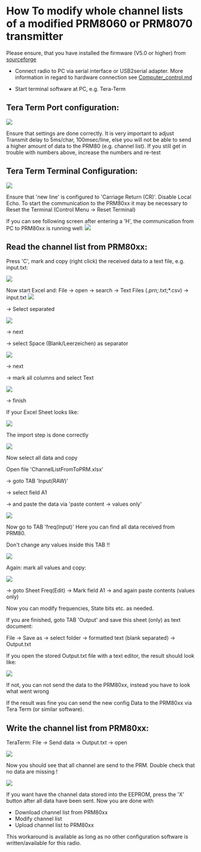 How To modify whole channel lists of a modified PRM8060 or PRM8070 transmitter
==============================================================================

Please ensure, that you have installed the firmware (V5.0 or higher) from
[sourceforge](https://sourceforge.net/projects/prm80/files/prm80%20firmware)
 
* Connect radio to PC via serial interface or USB2serial adapter. 
More information in regard to hardware connection see 
[Computer_control.md](../doc/Computer_control.md)

* Start terminal software at PC, e.g. Tera-Term

Tera Term Port configuration:
-----------------------------
![](Pictures/TeraTerm_SerialConfig.jpg)

Ensure that settings are done correctly. It is very important to adjust Transmit delay to 5ms/char, 100msec/line, 
else you will not be able to send a higher amount of data to the PRM80 (e.g. channel list). If you still get in trouble with numbers above, increase the numbers and re-test 

Tera Term Terminal Configuration:
---------------------------------
![](Pictures/TeraTerm_TerminallConfig.jpg)

Ensure that 'new line' is configured to 'Carriage Return (CR)'.
Disable Local Echo. To start the communication to the PRM80xx it may be necessary to Reset the Terminal (Control Menu -> Reset Terminal)

If you can see following screen after entering a 'H', the communication from PC to PRM80xx is running well:
![](Pictures/TeraTerm_Communication2PRM80.jpg)

Read the channel list from PRM80xx:
------------------------------------
Press 'C', mark and copy (right click) the received data to a text file, e.g. input.txt:

![](Pictures/TeraTerm_CopyReceivedChannelList.jpg)

Now start Excel and:
File -> open -> search -> Text Files (*.prn;*.txt;*.csv) -> input.txt
![](Pictures/FileOpen.jpg)

-> Select separated

![](Pictures/ConvertingDialog.jpg)

-> next

-> select Space (Blank/Leerzeichen) as separator

![](Pictures/ConvertingDialog_2.jpg)

-> next

-> mark all columns and select Text

![](Pictures/ConvertingDialog_3.jpg)

->  finish

If your Excel Sheet looks like:

![](Pictures/ExcelImport.jpg)

The import step is done correctly

![](Pictures/ExcelImport2.jpg)

Now select all data and copy

Open file 'ChannelListFromToPRM.xlsx'

-> goto TAB 'Input(RAW)'

-> select field A1

-> and paste the data via 'paste content -> values only'

![](Pictures/ExcelTabInput(RAW).jpg)

Now go to TAB 'freq(Input)'
Here you can find all data received from PRM80.

Don't change any values inside this TAB !!

![](Pictures/ExcelTabFreq(Input).jpg)

Again: mark all values and copy:

![](Pictures/ExcelTabFreq(Input)_marked.jpg)

->  goto Sheet Freq(Edit) -> Mark field A1 -> and again paste contents (values only)

Now you can modify frequencies, State bits etc. as needed.

If you are finished, goto TAB 'Output' and save this sheet (only) as text document:

File -> Save as ->  select folder -> formatted text (blank separated) ->  Output.txt

If you open the stored Output.txt file with a text editor, 
the result should look like:

![](Pictures/Output.jpg)

If not, you can not send the data to the PRM80xx, instead you have to look what went wrong

If the result was fine you can send the new config Data to the PRM80xx via Tera Term (or similar software).

Write the channel list from PRM80xx:
-----------------------------------
TeraTerm: File -> Send data -> Output.txt -> open

![](Pictures/TeraTerm_FileSendDialog.jpg)

Now you should see that all channel are send to the PRM. Double check that no data are missing !

![](Pictures/TeraTerm_SendChannels.jpg)

If you want have the channel data stored into the EEPROM, press the 'X' button after all data have been sent.
Now you are done with
* Download channel list from PRM80xx
* Modify channel list
* Upload channel list to PRM80xx

This workaround is available as long as no other configuration software is written/available for this radio.


